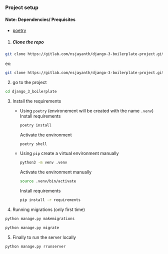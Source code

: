 ### Project setup

#### Note: Dependencies/ Prequisites

- [poetry](https://python-poetry.org)

1. ##### Clone the repo

```bash
git clone https://gitlab.com/nsjayanth/django-3-boilerplate-project.git <proeject-name>
```

ex:

```bash
git clone https://gitlab.com/nsjayanth/django-3-boilerplate-project.git django_3_boilerplate
```

2. go to the project

```bash
cd django_3_boilerplate
```

3. Install the requirements

   - Using `poetry` (environement will be created with the name `.venv`)
     Install requirements

     ```bash
     poetry install
     ```

     Activate the environment

     ```bash
     poetry shell
     ```

   - Using `pip`
     create a virtual environment manually
     ```bash
     python3 -m venv .venv
     ```
     Activate the environment manually
     ```bash
     source .venv/bin/activate
     ```
     Install requirements
     ```bash
     pip install -r requirements
     ```

4. Running migrations (only first time)

```bash
python manage.py makemigrations
```

```bash
python manage.py migrate
```

5. Finally to run the server locally

```bash
python manage.py rrunserver
```
